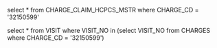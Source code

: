 select * from CHARGE_CLAIM_HCPCS_MSTR where CHARGE_CD = '32150599'

select * from VISIT where VISIT_NO in (select VISIT_NO from CHARGES where CHARGE_CD = '32150599')
